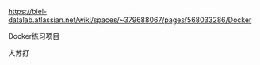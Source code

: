 

https://biel-datalab.atlassian.net/wiki/spaces/~379688067/pages/568033286/Docker

Docker练习项目 


大苏打
